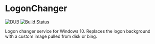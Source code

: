 # LogonChanger
[![DUB](https://img.shields.io/dub/l/vibe-d.svg?maxAge=2592000?style=flat-square)]()  [![Build Status](https://travis-ci.org/looterwar/LogonChanger.svg?branch=master)](https://travis-ci.org/looterwar/LogonChanger)

Logon changer service for Windows 10. Replaces the logon background with a custom image pulled from disk or bing.
